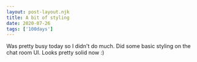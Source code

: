 ```yaml
---
layout: post-layout.njk 
title: A bit of styling
date: 2020-07-26
tags: ['100days']
---
```

<!-- Excerpt Start -->
Was pretty busy today so I didn't do much. Did some basic styling on the chat room UI. Looks pretty solid now :)
<!-- Excerpt End -->